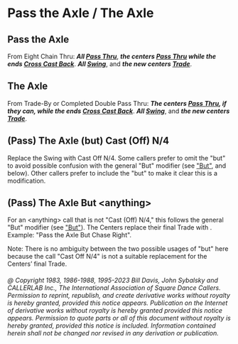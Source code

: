 
# Pass the Axle / The Axle

## Pass the Axle

From Eight Chain Thru:
***All [Pass Thru](../b1/pass_thru.md)***,
***the centers [Pass Thru](../b1/pass_thru.md) 
while the ends [Cross Cast Back](cast_back.md)***.
***All [Swing](../a2/slip.md)***,
and ***the new centers [Trade](../b2/trade.md)***.

## The Axle

From Trade-By or Completed Double Pass Thru:
***The centers [Pass Thru](../b1/pass_thru.md), if they can,
while the ends [Cross Cast Back](cast_back.md)***.
***All [Swing](../a2/slip.md)***,
and ***the new centers [Trade](../b2/trade.md)***.

## (Pass) The Axle (but) Cast (Off) N/4
Replace the Swing with Cast Off N/4. Some callers prefer to omit
the "but" to avoid possible confusion with the general "But" modifier 
(see ["But"](but.md), and below). Other callers prefer to include
the "but" to make it clear this is a modification.

## (Pass) The Axle But \<anything>
For an \<anything> call that is not "Cast (Off) N/4," 
this follows the general "But" modifier (see ["But"](but.md)). 
The Centers replace their final Trade with <anything>. 
Example: "Pass the Axle But Chase Right".

Note: There is no ambiguity between the two possible usages of "but" here 
because the call "Cast Off N/4" is not a suitable replacement 
for the Centers’ final Trade.

###### @ Copyright 1983, 1986-1988, 1995-2023 Bill Davis, John Sybalsky and CALLERLAB Inc., The International Association of Square Dance Callers. Permission to reprint, republish, and create derivative works without royalty is hereby granted, provided this notice appears. Publication on the Internet of derivative works without royalty is hereby granted provided this notice appears. Permission to quote parts or all of this document without royalty is hereby granted, provided this notice is included. Information contained herein shall not be changed nor revised in any derivation or publication.

<!-- Parts
PasstheAxle1
PasstheAxle2
PasstheAxle3
PasstheAxle4
TheAxle1
TheAxle2
TheAxle3
-->